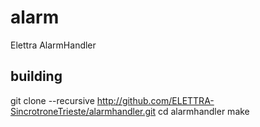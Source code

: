 # alarm
Elettra AlarmHandler

## building
git clone --recursive http://github.com/ELETTRA-SincrotroneTrieste/alarmhandler.git
cd alarmhandler
make
